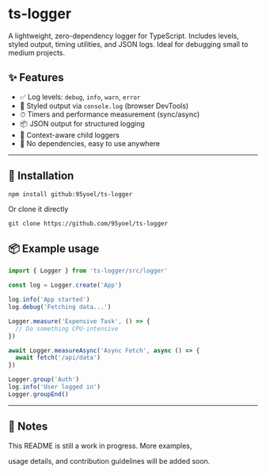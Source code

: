 # ts-logger

A lightweight, zero-dependency logger for TypeScript.
Includes levels, styled output, timing utilities, and JSON logs. Ideal for debugging small to medium projects.

## ✨ Features

- ✅ Log levels: `debug`, `info`, `warn`, `error`
- 🎨 Styled output via `console.log` (browser DevTools)
- ⏱ Timers and performance measurement (sync/async)
- 📦 JSON output for structured logging
- 🧩 Context-aware child loggers
- 📁 No dependencies, easy to use anywhere

- ------

## 🚀 Installation

```console
npm install github:95yoel/ts-logger

```

Or clone it directly 

```console
git clone https://github.com/95yoel/ts-logger
```

## 📦 Example usage

```ts
import { Logger } from 'ts-logger/src/logger'

const log = Logger.create('App')

log.info('App started')
log.debug('Fetching data...')

Logger.measure('Expensive Task', () => {
  // Do something CPU-intensive
})

await Logger.measureAsync('Async Fetch', async () => {
  await fetch('/api/data')
})

Logger.group('Auth')
log.info('User logged in')
Logger.groupEnd()

```
---

## 📄 Notes

This README is still a work in progress. More examples,   

usage details, and contribution guidelines will be added soon.
